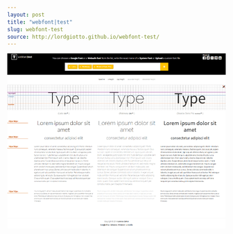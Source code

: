 ```yaml
---
layout: post
title: "webfont|test"
slug: webfont-test
source: http://lordgiotto.github.io/webfont-test/
---
```


<img src="/screenshots/webfont-test.png">
